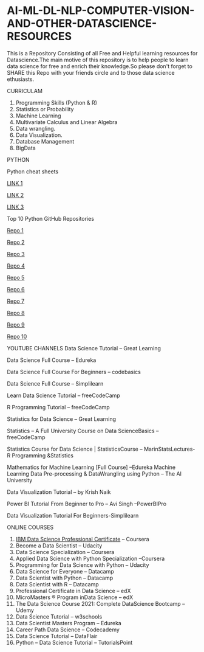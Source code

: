 # AI-ML-DL-NLP-COMPUTER-VISION-AND-OTHER-DATASCIENCE-RESOURCES
This is a Repository Consisting of all Free and Helpful learning resources for Datascience.The main motive of this repository is to help people to learn data science for free and enrich their knowledge.So please don't forget to SHARE this Repo with your friends circle and to those data science ethusiasts.

CURRICULAM 

1. Programming Skills (Python & R)
2. Statistics or Probability
3. Machine Learning
4. Multivariate Calculus and Linear Algebra
5. Data wrangling.
6. Data Visualization.
7. Database Management
8. BigData



PYTHON 

Python cheat sheets 

[LINK 1](https://t.co/wsLZEET4VM)

[LINK 2](https://t.co/ACDoksMBmZ)

[LINK 3](https://t.co/GshAjZMaFS)


Top 10 Python GitHub Repositories 


[Repo 1](https://t.co/epMzsIBnDc)

[Repo 2](https://t.co/F13Az7rgyI)

[Repo 3](https://t.co/GfmxIb0OKe)

[Repo 4](https://t.co/pUrVZXqlV0)

[Repo 5](https://t.co/BOLSG8x19W)

[Repo 6](https://t.co/0Y0JYPQgv0)

[Repo 7](https://t.co/2OpTTmLAEc)

[Repo 8](https://t.co/oXweVU0KjB)

[Repo 9](https://t.co/CoRQr4lAHS)

[Repo 10](https://t.co/KIWdPLKFqR)


YOUTUBE CHANNELS 
Data Science Tutorial – Great Learning

Data Science Full Course – Edureka

Data Science Full Course For Beginners – codebasics

Data Science Full Course – Simplilearn

Learn Data Science Tutorial – freeCodeCamp

R Programming Tutorial – freeCodeCamp

Statistics for Data Science – Great Learning

Statistics – A Full University Course on Data ScienceBasics – freeCodeCamp

Statistics Course for Data Science | StatisticsCourse – MarinStatsLectures-R Programming &Statistics

Mathematics for Machine Learning [Full Course] –Edureka Machine Learning Data Pre-processing & DataWrangling using Python – The AI University

Data Visualization Tutorial – by Krish Naik

Power BI Tutorial From Beginner to Pro – Avi Singh –PowerBIPro

Data Visualization Tutorial For Beginners-Simplilearn

ONLINE COURSES 
1. [IBM Data Science Professional Certificate](https://www.coursera.org/professional-certificates/ibm-data-science??ranMID=40328&ranEAID=Vrr1tRSwXGM&ranSiteID=Vrr1tRSwXGM-Ohq_UnBIDo.iPWSlPrL30Q&siteID=Vrr1tRSwXGM-Ohq_UnBIDo.iPWSlPrL30Q&utm_content=10&utm_medium=partners&utm_source=linkshare&utm_campaign=Vrr1tRSwXGM) – Coursera
2. Become a Data Scientist – Udacity
3. Data Science Specialization – Coursera
4. Applied Data Science with Python Specialization –Coursera
5. Programming for Data Science with Python – Udacity
6. Data Science for Everyone – Datacamp
7. Data Scientist with Python – Datacamp
8. Data Scientist with R – Datacamp
9. Professional Certificate in Data Science – edX
10. MicroMasters ® Program inData Science – edX
11. The Data Science Course 2021: Complete DataScience Bootcamp – Udemy
12. Data Science Tutorial – w3schools
13. Data Scientist Masters Program – Edureka
14. Career Path Data Science – Codecademy
15. Data Science Tutorial – DataFlair
16. Python – Data Science Tutorial – TutorialsPoint
